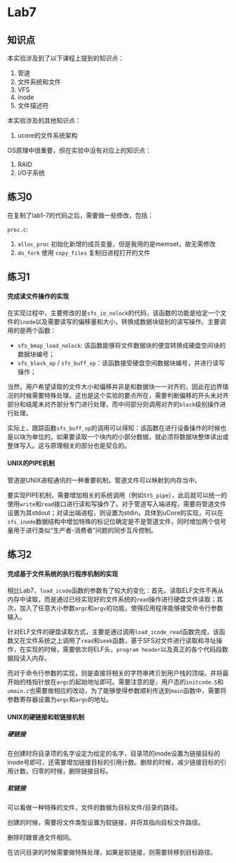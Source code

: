 # Lab7

## 知识点

本实验涉及到了以下课程上提到的知识点：

1. 管道
2. 文件系统和文件
3. VFS
4. inode
5. 文件描述符

本实验涉及的其他知识点：

1. ucore的文件系统架构

OS原理中很重要，但在实验中没有对应上的知识点：

1. RAID
2. I/O子系统

## 练习0

在复制了lab1-7的代码之后，需要做一些修改，包括：

`proc.c`: 

1. `alloc_proc` 初始化新增的成员变量，但是我用的是memset，故无需修改
2. `do_fork` 使用 `copy_files` 复制旧进程打开的文件

## 练习1

#### 完成读文件操作的实现

在实现过程中，主要修改的是`sfs_io_nolock`的代码，该函数的功能是给定一个文件的`inode`以及需要读写的偏移量和大小，转换成数据块级别的读写操作。主要调用的是两个函数：

- `sfs_bmap_load_nolock`: 该函数能够将文件数据块的便宜转换成硬盘空间块的数据块编号；
- `sfs_block_op` / `sfs_buff_op`：该函数接受硬盘空间数据块编号，并进行读写操作；

当然，用户希望读取的文件大小和偏移并非是和数据块一一对齐的，因此在边界情况的时候需要特殊处理，这也是这个实验的要点所在，需要判断偏移的开头未对齐部分和结尾未对齐部分专门进行处理，而中间部分则调用对齐的`block`级别操作进行处理。

实际上，跟踪函数`sfs_buff_op`的调用可以得知：该函数在进行设备操作的时候也是以块为单位的。如果要读取一个块内的小部分数据，就必须将数据块整体读出或整体写入。这与原理相关的部分也是契合的。

#### UNIX的PIPE机制 

管道是UNIX进程通讯的一种重要机制。管道文件可以映射到内存当中。

要实现PIPE机制，需要增加相关的系统调用（例如`SYS_pipe`），此后就可以统一的使用`write`和`read`接口进行读和写操作了。对于管道写入端进程，需要将管道文件设置为其stdout；对读出端进程，则设置为stdin。具体到uCore的实现，可以在`sfs_inode`数据结构中增加特殊的标记位确定是不是管道文件，同时增加两个信号量用于进行类似“生产者-消费者”问题的同步互斥控制。

## 练习2

#### 完成基于文件系统的执行程序机制的实现

相比Lab7，`load_icode`函数的参数有了较大的变化：首先，读取ELF文件不再从内存中读取，而是通过已经实现好的文件系统的`read`操作进行硬盘文件读取；其次，加入了任意大小参数`argc`和`argv`的功能，使得应用程序能够接受命令行参数输入。

针对ELF文件的硬盘读取方式，主要是通过调用`load_icode_read`函数完成，该函数又在文件系统之上调用了`read`和`seek`函数，基于SFS对文件进行读取和寻址操作，在实现的时候，需要依次将ELF头，`program header`以及真正的各个代码段数据段读入内存。

而对于命令行参数的实现，则是直接将相关的字符串拷贝到用户栈的顶端，并将最开始的栈指针放在`argc`的起始地址即可。需要注意的是，用户态的`initcode.S`和`umain.c`也需要做相应的改动，为了能够使得参数顺利传送到`main`函数中，需要将参数寄存器设置为`argc`和`argv`的地址。

#### UNIX的硬链接和软链接机制 

##### 硬链接

在创建时将目录项的名字设定为给定的名字，目录项的inode设置为链接目标的inode号即可，还需要增加链接目标的引用计数。删除的时候，减少链接目标的引用计数，归零的时候，删除链接目标。

##### 软链接

可以看做一种特殊的文件，文件的数据为目标文件/目录的路径。

创建的时候，需要将文件类型设置为软链接，并将其指向目标文件路径。

删除时跟普通文件相同。

在访问目录的时候需要做特殊处理，如果是软链接，则需要转移到目标路径。

